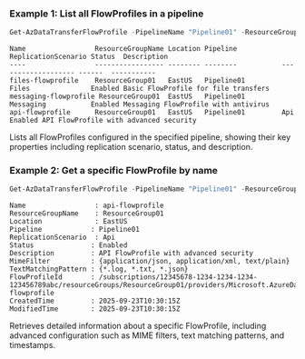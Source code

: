 ### Example 1: List all FlowProfiles in a pipeline
```powershell
Get-AzDataTransferFlowProfile -PipelineName "Pipeline01" -ResourceGroupName "ResourceGroup01"
```

```output
Name                 ResourceGroupName Location Pipeline           ReplicationScenario Status  Description
----                 ----------------- -------- --------           ------------------- ------  -----------
files-flowprofile    ResourceGroup01   EastUS   Pipeline01         Files               Enabled Basic FlowProfile for file transfers
messaging-flowprofile ResourceGroup01  EastUS   Pipeline01         Messaging           Enabled Messaging FlowProfile with antivirus
api-flowprofile      ResourceGroup01   EastUS   Pipeline01         Api                 Enabled API FlowProfile with advanced security
```

Lists all FlowProfiles configured in the specified pipeline, showing their key properties including replication scenario, status, and description.

### Example 2: Get a specific FlowProfile by name
```powershell
Get-AzDataTransferFlowProfile -PipelineName "Pipeline01" -ResourceGroupName "ResourceGroup01" -FlowProfileName "api-flowprofile"
```

```output
Name                 : api-flowprofile
ResourceGroupName    : ResourceGroup01
Location             : EastUS
Pipeline            : Pipeline01
ReplicationScenario  : Api
Status              : Enabled
Description         : API FlowProfile with advanced security
MimeFilter          : {application/json, application/xml, text/plain}
TextMatchingPattern : {*.log, *.txt, *.json}
FlowProfileId       : /subscriptions/12345678-1234-1234-1234-123456789abc/resourceGroups/ResourceGroup01/providers/Microsoft.AzureDataTransfer/pipelines/Pipeline01/flowProfiles/api-flowprofile
CreatedTime         : 2025-09-23T10:30:15Z
ModifiedTime        : 2025-09-23T10:30:15Z
```

Retrieves detailed information about a specific FlowProfile, including advanced configuration such as MIME filters, text matching patterns, and timestamps.


